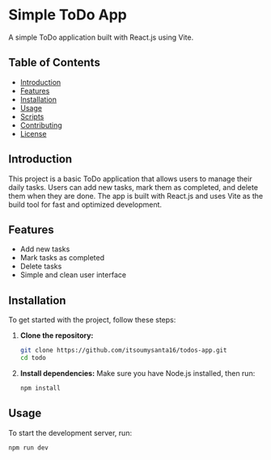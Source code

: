 # Simple ToDo App

A simple ToDo application built with React.js using Vite.

## Table of Contents

- [Introduction](#introduction)
- [Features](#features)
- [Installation](#installation)
- [Usage](#usage)
- [Scripts](#scripts)
- [Contributing](#contributing)
- [License](#license)

## Introduction

This project is a basic ToDo application that allows users to manage their daily tasks. Users can add new tasks, mark them as completed, and delete them when they are done. The app is built with React.js and uses Vite as the build tool for fast and optimized development.

## Features

- Add new tasks
- Mark tasks as completed
- Delete tasks
- Simple and clean user interface

## Installation

To get started with the project, follow these steps:

1. **Clone the repository:**
    ```bash
    git clone https://github.com/itsoumysanta16/todos-app.git
    cd todo
    ```

2. **Install dependencies:**
    Make sure you have Node.js installed, then run:
    ```bash
    npm install
    ```

## Usage

To start the development server, run:
```bash
npm run dev

